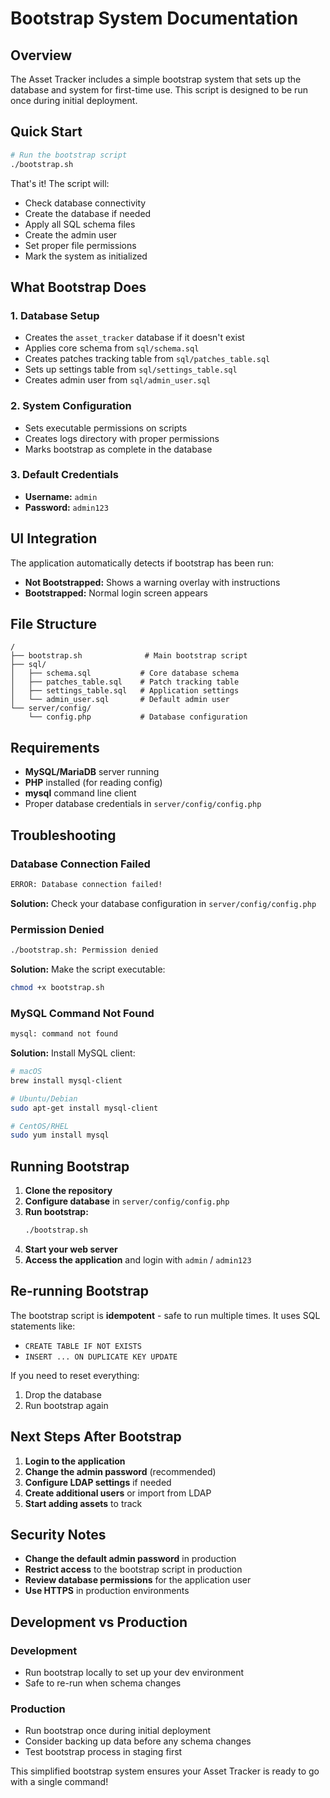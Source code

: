 # Bootstrap System Documentation

## Overview

The Asset Tracker includes a simple bootstrap system that sets up the database and system for first-time use. This script is designed to be run once during initial deployment.

## Quick Start

```bash
# Run the bootstrap script
./bootstrap.sh
```

That's it! The script will:
- Check database connectivity
- Create the database if needed
- Apply all SQL schema files
- Create the admin user
- Set proper file permissions
- Mark the system as initialized

## What Bootstrap Does

### 1. **Database Setup**
- Creates the `asset_tracker` database if it doesn't exist
- Applies core schema from `sql/schema.sql`
- Creates patches tracking table from `sql/patches_table.sql`
- Sets up settings table from `sql/settings_table.sql`
- Creates admin user from `sql/admin_user.sql`

### 2. **System Configuration**
- Sets executable permissions on scripts
- Creates logs directory with proper permissions
- Marks bootstrap as complete in the database

### 3. **Default Credentials**
- **Username:** `admin`
- **Password:** `admin123`

## UI Integration

The application automatically detects if bootstrap has been run:

- **Not Bootstrapped:** Shows a warning overlay with instructions
- **Bootstrapped:** Normal login screen appears

## File Structure

```
/
├── bootstrap.sh              # Main bootstrap script
├── sql/
│   ├── schema.sql           # Core database schema
│   ├── patches_table.sql    # Patch tracking table
│   ├── settings_table.sql   # Application settings
│   └── admin_user.sql       # Default admin user
└── server/config/
    └── config.php           # Database configuration
```

## Requirements

- **MySQL/MariaDB** server running
- **PHP** installed (for reading config)
- **mysql** command line client
- Proper database credentials in `server/config/config.php`

## Troubleshooting

### Database Connection Failed
```bash
ERROR: Database connection failed!
```
**Solution:** Check your database configuration in `server/config/config.php`

### Permission Denied
```bash
./bootstrap.sh: Permission denied
```
**Solution:** Make the script executable:
```bash
chmod +x bootstrap.sh
```

### MySQL Command Not Found
```bash
mysql: command not found
```
**Solution:** Install MySQL client:
```bash
# macOS
brew install mysql-client

# Ubuntu/Debian
sudo apt-get install mysql-client

# CentOS/RHEL
sudo yum install mysql
```

## Running Bootstrap

1. **Clone the repository**
2. **Configure database** in `server/config/config.php`
3. **Run bootstrap:**
   ```bash
   ./bootstrap.sh
   ```
4. **Start your web server**
5. **Access the application** and login with `admin` / `admin123`

## Re-running Bootstrap

The bootstrap script is **idempotent** - safe to run multiple times. It uses SQL statements like:
- `CREATE TABLE IF NOT EXISTS`
- `INSERT ... ON DUPLICATE KEY UPDATE`

If you need to reset everything:
1. Drop the database
2. Run bootstrap again

## Next Steps After Bootstrap

1. **Login to the application**
2. **Change the admin password** (recommended)
3. **Configure LDAP settings** if needed
4. **Create additional users** or import from LDAP
5. **Start adding assets** to track

## Security Notes

- **Change the default admin password** in production
- **Restrict access** to the bootstrap script in production
- **Review database permissions** for the application user
- **Use HTTPS** in production environments

## Development vs Production

### Development
- Run bootstrap locally to set up your dev environment
- Safe to re-run when schema changes

### Production
- Run bootstrap once during initial deployment
- Consider backing up data before any schema changes
- Test bootstrap process in staging first

This simplified bootstrap system ensures your Asset Tracker is ready to go with a single command!